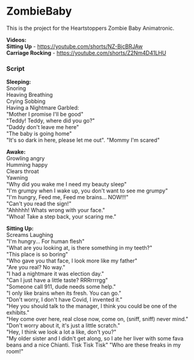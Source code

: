 # ZombieBaby

This is the project for the Heartstoppers Zombie Baby Animatronic.
  
**Videos:**     
**Sitting Up** - https://youtube.com/shorts/NZ-BjcBRJAw  
**Carriage Rocking** - https://youtube.com/shorts/Z2Nm4D41LHU  


### Script   
   
**Sleeping:**    
Snoring  
Heaving Breathing  
Crying Sobbing   
Having a Nightmare Garbled:   
"Mother I promise I'll be good"     
"Teddy! Teddy, where did you go?"   
"Daddy don't leave me here"   
"The baby is going home"   
"It's so dark in here, please let me out". 
"Mommy I'm scared" 
  
**Awake:**   
Growling angry   
Humming happy   
Clears throat    
Yawning    
"Why did you wake me I need my beauty sleep"    
"I'm grumpy when I wake up, you don't want to see me grumpy"   
"I'm hungry, Feed me, Feed me brains... NOW!!!"   
"Can't you read the sign!"   
"Ahhhhh! Whats wrong with your face."   
"Whoa! Take a step back, your scaring me."    
     
**Sitting Up:**   
Screams
Laughing   
"I'm hungry… For human flesh"    
"What are you looking at, is there something in my teeth?"     
"This place is so boring"      
"Who gave you that face, I look more like my father"      
"Are you real? No way."   
"I had a nightmare it was election day."    
"Can I just have a little taste? RRRrrrrgg"   
"Someone call 911, dude needs some help."     
"I only like brains when its fresh. You can go."    
"Don't worry, I don't have Covid, I invented it."   
"Hey you should talk to the manager, I think you could be one of the exhibits."   
"Hey come over here, real close now, come on, (sniff, sniff) never mind."   
"Don't worry about it, it's just a little scratch."   
"Hey, I think we look a lot a like, don't you?"   
"My older sister and I didn't get along, so I ate her liver with some fava beans and a nice Chianti. Tisk Tisk Tisk"
"Who are these freaks in my room!"

